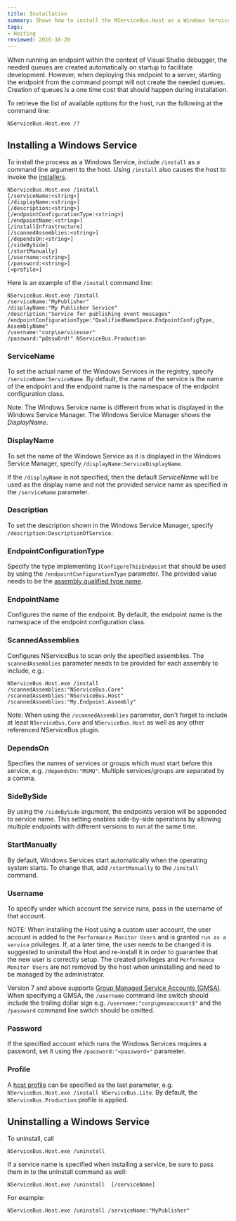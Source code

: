 ```yaml
---
title: Installation
summary: Shows how to install the NServiceBus.Host as a Windows Service
tags:
- Hosting
reviewed: 2016-10-20
---
```


When running an endpoint within the context of Visual Studio debugger, the needed queues are created automatically on startup to facilitate development. However, when deploying this endpoint to a server, starting the endpoint from the command prompt will not create the needed queues. Creation of queues is a one time cost that should happen during installation.

To retrieve the list of available options for the host, run the following at the command line:

```dos
NServiceBus.Host.exe /?
```


## Installing a Windows Service

To install the process as a Windows Service, include `/install` as a command line argument to the host. Using `/install` also causes the host to invoke the [installers](/nservicebus/operations/installers.md).

```dos
NServiceBus.Host.exe /install
[/serviceName:<string>]
[/displayName:<string>]
[/description:<string>]
[/endpointConfigurationType:<string>]
[/endpointName:<string>]
[/installInfrastructure]
[/scannedAssemblies:<string>]
[/dependsOn:<string>]
[/sideBySide]
[/startManually]
[/username:<string>]
[/password:<string>]
[<profile>]
```

Here is an example of the `/install` command line:

```dos
NServiceBus.Host.exe /install 
/serviceName:"MyPublisher"
/displayName:"My Publisher Service"
/description:"Service for publishing event messages"
/endpointConfigurationType:"QualifiedNameSpace.EndpointConfigType, AssemblyName"
/username:"corp\serviceuser"
/password:"p@ssw0rd!" NServiceBus.Production
```


### ServiceName

To set the actual name of the Windows Services in the registry, specify `/serviceName:ServiceName`. By default, the name of the service is the name of the endpoint and the endpoint name is the namespace of the endpoint configuration class.

Note: The Windows Service name is different from what is displayed in the Windows Service Manager. The Windows Service Manager shows the *DisplayName*.


### DisplayName

To set the name of the Windows Service as it is displayed in the Windows Service Manager, specify `/displayName:ServiceDisplayName`.

If the `/displayName` is not specified, then the default *ServiceName* will be used as the display name and not the provided service name as specified in the `/serviceName` parameter.


### Description

To set the description shown in the Windows Service Manager, specify
`/description:DescriptionOfService`.


### EndpointConfigurationType

Specify the type implementing `IConfigureThisEndpoint` that should be used by using the `/endpointConfigurationType` parameter. The provided value needs to be the [assembly qualified type name](https://msdn.microsoft.com/en-us/library/system.type.assemblyqualifiedname(v=vs.110).aspx).


### EndpointName

Configures the name of the endpoint. By default, the endpoint name is the namespace of the endpoint configuration class.


### ScannedAssemblies

Configures NServiceBus to scan only the specified assemblies. The `scannedAssemblies` parameter needs to be provided for each assembly to include, e.g.: 

```dos
NServiceBus.Host.exe /install
/scannedAssemblies:"NServiceBus.Core" 
/scannedAssemblies:"NServiceBus.Host" 
/scannedAssemblies:"My.Endpoint.Assembly"
```

Note: When using the `/scannedAssemblies` parameter, don't forget to include at least `NServiceBus.Core` and `NServiceBus.Host` as well as any other referenced NServiceBus plugin.


### DependsOn

Specifies the names of services or groups which must start before this service, e.g. `/dependsOn:"MSMQ"`. Multiple services/groups are separated by a comma.


### SideBySide

By using the `/sideBySide` argument, the endpoints version will be appended to service name. This setting enables side-by-side operations by allowing multiple endpoints with different versions to run at the same time.


### StartManually

By default, Windows Services start automatically when the operating system starts. To change that, add
`/startManually` to the `/install` command.


### Username

To specify under which account the service runs, pass in the username of that account.

NOTE: When installing the Host using a custom user account, the user account is added to the `Performance Monitor Users` and is granted `run as a service` privileges. If, at a later time, the user needs to be changed it is suggested to uninstall the Host and re-install it in order to guarantee that the new user is correctly setup. The created privileges and `Performance Monitor Users` are not removed by the host when uninstalling and need to be managed by the administrator.

Version 7 and above supports [Group Managed Service Accounts (GMSA)](http://blog.windowsserversecurity.com/2015/01/27/step-by-step-guide-to-configure-group-managed-service-accounts/).  When specifying a GMSA,  the `/username` command line switch should include the trailing dollar sign e.g. `/username:"corp\gmsaaccount$"` and the `/password` command line switch should be omitted.


### Password

If the specified account which runs the Windows Services requires a password, set it using the `/password:"<password>"` parameter.


### Profile

A [host profile](profiles.md) can be specified as the last parameter, e.g. `NServiceBus.Host.exe /install NServiceBus.Lite`. By default, the `NServiceBus.Production` profile is applied.


## Uninstalling a Windows Service

To uninstall, call

```dos
NServiceBus.Host.exe /uninstall
```

If a service name is specified when installing a service, be sure to pass them in to the uninstall command as well:

```dos
NServiceBus.Host.exe /uninstall  [/serviceName]
```

For example:

```dos
NServiceBus.Host.exe /uninstall /serviceName:"MyPublisher"
```
